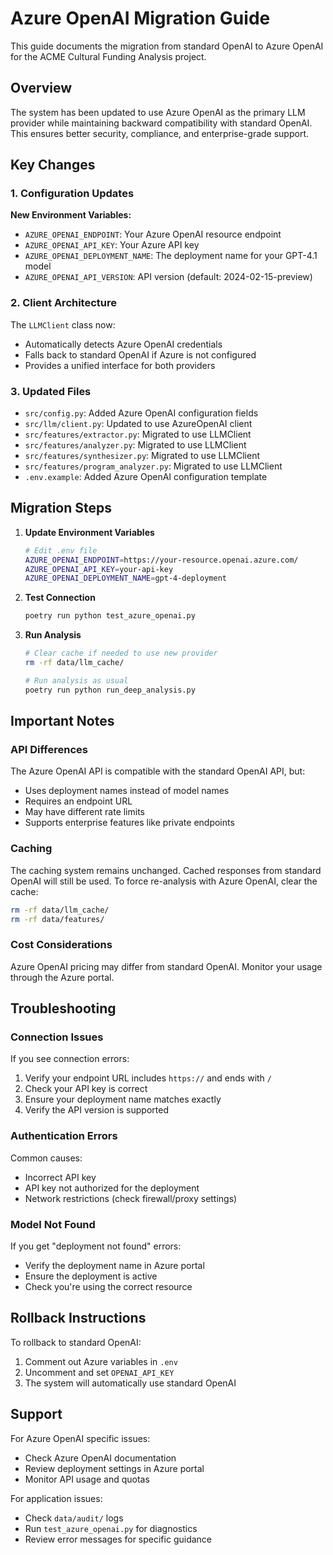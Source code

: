 # Azure OpenAI Migration Guide

This guide documents the migration from standard OpenAI to Azure OpenAI for the ACME Cultural Funding Analysis project.

## Overview

The system has been updated to use Azure OpenAI as the primary LLM provider while maintaining backward compatibility with standard OpenAI. This ensures better security, compliance, and enterprise-grade support.

## Key Changes

### 1. Configuration Updates

**New Environment Variables:**
- `AZURE_OPENAI_ENDPOINT`: Your Azure OpenAI resource endpoint
- `AZURE_OPENAI_API_KEY`: Your Azure API key
- `AZURE_OPENAI_DEPLOYMENT_NAME`: The deployment name for your GPT-4.1 model
- `AZURE_OPENAI_API_VERSION`: API version (default: 2024-02-15-preview)

### 2. Client Architecture

The `LLMClient` class now:
- Automatically detects Azure OpenAI credentials
- Falls back to standard OpenAI if Azure is not configured
- Provides a unified interface for both providers

### 3. Updated Files

- `src/config.py`: Added Azure OpenAI configuration fields
- `src/llm/client.py`: Updated to use AzureOpenAI client
- `src/features/extractor.py`: Migrated to use LLMClient
- `src/features/analyzer.py`: Migrated to use LLMClient
- `src/features/synthesizer.py`: Migrated to use LLMClient
- `src/features/program_analyzer.py`: Migrated to use LLMClient
- `.env.example`: Added Azure OpenAI configuration template

## Migration Steps

1. **Update Environment Variables**
   ```bash
   # Edit .env file
   AZURE_OPENAI_ENDPOINT=https://your-resource.openai.azure.com/
   AZURE_OPENAI_API_KEY=your-api-key
   AZURE_OPENAI_DEPLOYMENT_NAME=gpt-4-deployment
   ```

2. **Test Connection**
   ```bash
   poetry run python test_azure_openai.py
   ```

3. **Run Analysis**
   ```bash
   # Clear cache if needed to use new provider
   rm -rf data/llm_cache/
   
   # Run analysis as usual
   poetry run python run_deep_analysis.py
   ```

## Important Notes

### API Differences

The Azure OpenAI API is compatible with the standard OpenAI API, but:
- Uses deployment names instead of model names
- Requires an endpoint URL
- May have different rate limits
- Supports enterprise features like private endpoints

### Caching

The caching system remains unchanged. Cached responses from standard OpenAI will still be used. To force re-analysis with Azure OpenAI, clear the cache:
```bash
rm -rf data/llm_cache/
rm -rf data/features/
```

### Cost Considerations

Azure OpenAI pricing may differ from standard OpenAI. Monitor your usage through the Azure portal.

## Troubleshooting

### Connection Issues

If you see connection errors:
1. Verify your endpoint URL includes `https://` and ends with `/`
2. Check your API key is correct
3. Ensure your deployment name matches exactly
4. Verify the API version is supported

### Authentication Errors

Common causes:
- Incorrect API key
- API key not authorized for the deployment
- Network restrictions (check firewall/proxy settings)

### Model Not Found

If you get "deployment not found" errors:
- Verify the deployment name in Azure portal
- Ensure the deployment is active
- Check you're using the correct resource

## Rollback Instructions

To rollback to standard OpenAI:
1. Comment out Azure variables in `.env`
2. Uncomment and set `OPENAI_API_KEY`
3. The system will automatically use standard OpenAI

## Support

For Azure OpenAI specific issues:
- Check Azure OpenAI documentation
- Review deployment settings in Azure portal
- Monitor API usage and quotas

For application issues:
- Check `data/audit/` logs
- Run `test_azure_openai.py` for diagnostics
- Review error messages for specific guidance